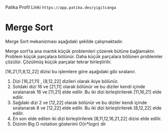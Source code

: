 Patika Profil Linki
`https://app.patika.dev/yigitcanga`

# Merge Sort

Merge Sort mekanizması aşağıdaki şekilde çalışmaktadır.

Merge sort’ta ana mantık küçük problemleri çözerek bütüne bağlamaktır. Problem küçük parçalara bölünür. Daha küçük parçalara bölünen problemler çözülür. Çözülmüş küçük parçalar tekrar birleştirilir.

[16,21,11,8,12,22] dizisi bu işlemlere göre aşağıdaki gibi sıralanır.

1. Dizi [16,21,11] , [8,12,22] dizileri olarak ikiye bölünür.
2. Soldaki dizi 16 ve [21,11] olarak bölünür ve bu diziler kendi içinde sıralanarak 16 ve [11,21] elde edilir. Bu iki dizi birleştirilerek [11,16,21] elde edilir.
3. Sağdaki dizi 2 ve [12,22] olarak bölünür ve bu diziler kendi içinde sıralanarak 8 ve [12,22] elde edilir. Bu iki dizi birleştirilerek [8,12,22] elde edilir.
4. En son elde edilen iki dizi birleştirilerek [8,11,12,16,21,22] dizisi elde edilir.
5. Dizinin Big O notation gösterimi O(n*logn) dir
